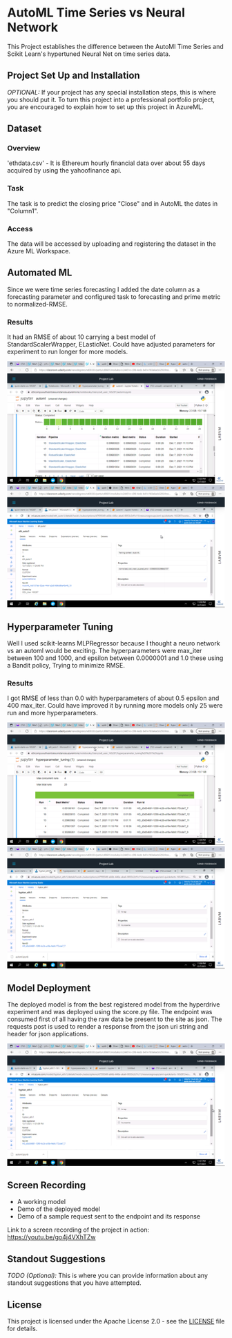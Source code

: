 

# AutoML Time Series vs Neural Network

This Project establishes the difference between the AutoMl Time Series and Scikit Learn's hypertuned Neural Net on time series data.

## Project Set Up and Installation
*OPTIONAL:* If your project has any special installation steps, this is where you should put it. To turn this project into a professional portfolio project, you are encouraged to explain how to set up this project in AzureML.

## Dataset

### Overview

'ethdata.csv' - It is Ethereum hourly financial data over about 55 days acquired by using the yahoofinance api.

### Task

The task is to predict the closing price "Close" and in AutoML the dates in "Column1".

### Access

The data will be accessed by uploading and registering the dataset in the Azure ML Workspace.

## Automated ML

Since we were time series forecasting I added the date column as a forecasting parameter and configured task to forecasting and prime metric to normalized-RMSE.

### Results

It had an RMSE of about 10 carrying a best model of StandardScalerWrapper, ELasticNet. Could have adjusted parameters for experiment to run longer for more models.

![](forpub/automldetsi.png)
![](forpub/automlmodi.png)

## Hyperparameter Tuning

Well I used scikit-learns MLPRegressor because I thought a neuro network vs an automl would be exciting. The hyperparameters were max_iter between 100 and 1000, and epsilon between 0.0000001 and 1.0 these using a Bandit policy, Trying to minimize RMSE.

### Results

I got RMSE of less than 0.0 with hyperparameters of about 0.5 epsilon and 400 max_iter. Could have improved it by running more models only 25 were run and more hyperparameters.

![](forpub/hyptundetsi.png)
![](forpub/hyptunmodi.png)

## Model Deployment

The deployed model is from the best registered model from the hyperdrive experiment and was deployed using the score.py file. The endpoint was consumed first of all having the raw data be present to the site as json. The requests post is used to render a response from the json uri string and header for json applications.

![](forpub/endpoint.png)

## Screen Recording
- A working model
- Demo of the deployed  model
- Demo of a sample request sent to the endpoint and its response

Link to a screen recording of the project in action: https://youtu.be/go4j4VXhTZw

## Standout Suggestions
*TODO (Optional):* This is where you can provide information about any standout suggestions that you have attempted.

## License

This project is licensed under the Apache License 2.0 - see the [LICENSE](LICENSE) file for details.

